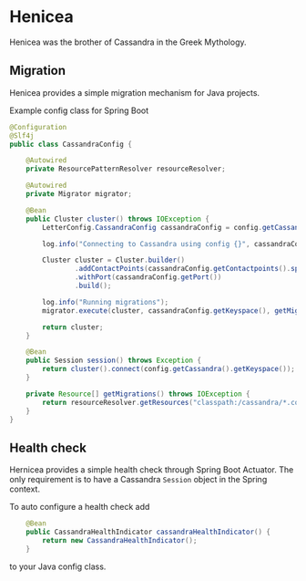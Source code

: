 # Henicea

Henicea was the brother of Cassandra in the Greek Mythology.

## Migration

Henicea provides a simple migration mechanism for Java projects.

Example config class for Spring Boot

```java
@Configuration
@Slf4j
public class CassandraConfig {

    @Autowired
    private ResourcePatternResolver resourceResolver;

    @Autowired
    private Migrator migrator;

    @Bean
    public Cluster cluster() throws IOException {
        LetterConfig.CassandraConfig cassandraConfig = config.getCassandra();

        log.info("Connecting to Cassandra using config {}", cassandraConfig);

        Cluster cluster = Cluster.builder()
                .addContactPoints(cassandraConfig.getContactpoints().split(","))
                .withPort(cassandraConfig.getPort())
                .build();

        log.info("Running migrations");
        migrator.execute(cluster, cassandraConfig.getKeyspace(), getMigrations());

        return cluster;
    }

    @Bean
    public Session session() throws Exception {
        return cluster().connect(config.getCassandra().getKeyspace());
    }

    private Resource[] getMigrations() throws IOException {
        return resourceResolver.getResources("classpath:/cassandra/*.cql");
    }
}
```

## Health check

Hernicea provides a simple health check through Spring Boot Actuator. The only requirement
is to have a Cassandra `Session` object in the Spring context.

To auto configure a health check add
```java
    @Bean
    public CassandraHealthIndicator cassandraHealthIndicator() {
        return new CassandraHealthIndicator();
    }
```
to your Java config class.